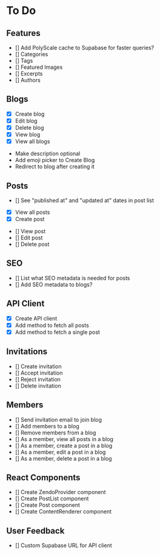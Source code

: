 # To Do

## Features

- [] Add PolyScale cache to Supabase for faster queries?
- [] Categories
- [] Tags
- [] Featured Images
- [] Excerpts
- [] Authors

## Blogs

- [x] Create blog
- [x] Edit blog
- [x] Delete blog
- [x] View blog
- [x] View all blogs
- Make description optional
- Add emoji picker to Create Blog
- Redirect to blog after creating it

## Posts

- [] See "published at" and "updated at" dates in post list
- [x] View all posts
- [x] Create post
- [] View post
- [] Edit post
- [] Delete post

## SEO

- [] List what SEO metadata is needed for posts
- [] Add SEO metadata to blogs?

## API Client

- [x] Create API client
- [x] Add method to fetch all posts
- [x] Add method to fetch a single post

## Invitations

- [] Create invitation
- [] Accept invitation
- [] Reject invitation
- [] Delete invitation

## Members

- [] Send invitation email to join blog
- [] Add members to a blog
- [] Remove members from a blog
- [] As a member, view all posts in a blog
- [] As a member, create a post in a blog
- [] As a member, edit a post in a blog
- [] As a member, delete a post in a blog

## React Components

- [] Create ZendoProvider component
- [] Create PostList component
- [] Create Post component
- [] Create ContentRenderer component

## User Feedback

- [] Custom Supabase URL for API client
